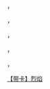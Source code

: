 ，

，

，

，

，

[【带卡】烈焰](https://baljck.wordpress.com/2020/05/14/%e3%80%90%e5%b8%a6%e5%8d%a1%e3%80%91%e7%84%a6%e5%9c%9f/)

